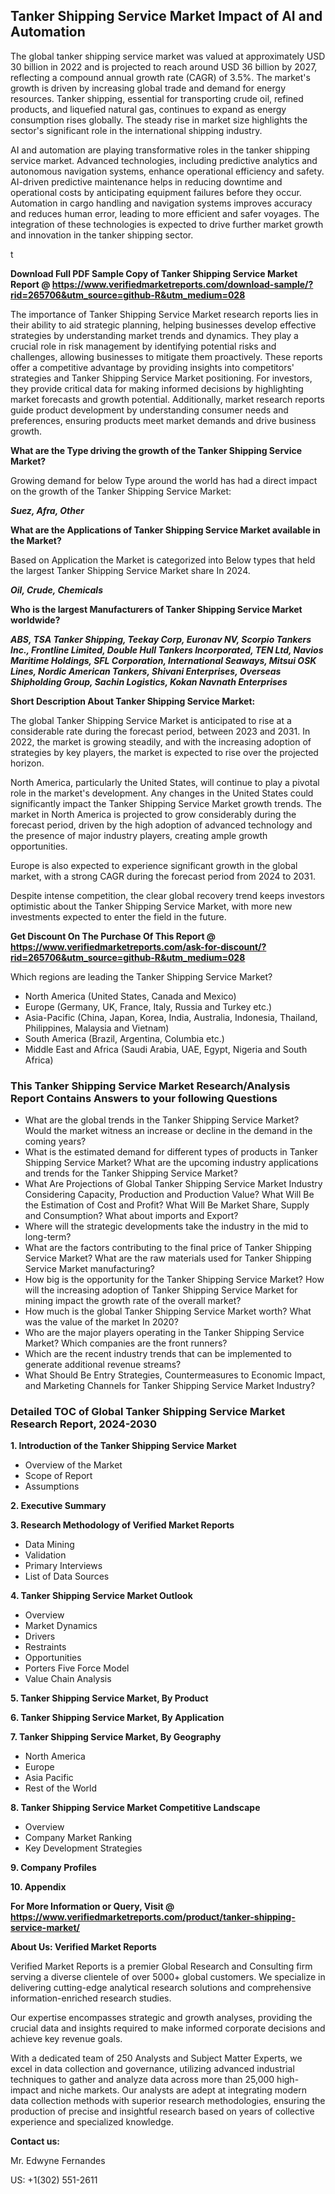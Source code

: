 <h2>Tanker Shipping Service Market Impact of AI and Automation</h2><p>The global tanker shipping service market was valued at approximately USD 30 billion in 2022 and is projected to reach around USD 36 billion by 2027, reflecting a compound annual growth rate (CAGR) of 3.5%. The market's growth is driven by increasing global trade and demand for energy resources. Tanker shipping, essential for transporting crude oil, refined products, and liquefied natural gas, continues to expand as energy consumption rises globally. The steady rise in market size highlights the sector's significant role in the international shipping industry.</p><p>AI and automation are playing transformative roles in the tanker shipping service market. Advanced technologies, including predictive analytics and autonomous navigation systems, enhance operational efficiency and safety. AI-driven predictive maintenance helps in reducing downtime and operational costs by anticipating equipment failures before they occur. Automation in cargo handling and navigation systems improves accuracy and reduces human error, leading to more efficient and safer voyages. The integration of these technologies is expected to drive further market growth and innovation in the tanker shipping sector.</p>t</p><p id="" class=""><strong>Download Full PDF Sample Copy of Tanker Shipping Service Market Report @ <a href="https://www.verifiedmarketreports.com/download-sample/?rid=265706&utm_source=github-R&utm_medium=028" target="_blank">https://www.verifiedmarketreports.com/download-sample/?rid=265706&utm_source=github-R&utm_medium=028</a></strong></p><p>The importance of&nbsp;Tanker Shipping Service Market research reports lies in their ability to aid strategic planning, helping businesses develop effective strategies by understanding market trends and dynamics. They play a crucial role in risk management by identifying potential risks and challenges, allowing businesses to mitigate them proactively. These reports offer a competitive advantage by providing insights into competitors' strategies and Tanker Shipping Service Market positioning. For investors, they provide critical data for making informed decisions by highlighting market forecasts and growth potential. Additionally, market research reports guide product development by understanding consumer needs and preferences, ensuring products meet market demands and drive business growth.</p><p><strong>What are the&nbsp;Type driving the growth of the Tanker Shipping Service Market?</strong></p><p id="" class="">Growing demand for below Type around the world has had a direct impact on the growth of the Tanker Shipping Service Market:</p><em><strong>Suez, Afra, Other</strong></em></p><strong>What are the&nbsp;Applications&nbsp;of Tanker Shipping Service Market available in the Market?</strong></p><p id="" class="">Based on Application the Market is categorized into Below types that held the largest Tanker Shipping Service Market share In 2024.</p><em><strong>Oil, Crude, Chemicals</strong></em></p><strong>Who is the largest Manufacturers of Tanker Shipping Service Market worldwide?</strong></p><p><em><strong>ABS, TSA Tanker Shipping, Teekay Corp, Euronav NV, Scorpio Tankers Inc., Frontline Limited, Double Hull Tankers Incorporated, TEN Ltd, Navios Maritime Holdings, SFL Corporation, International Seaways, Mitsui OSK Lines, Nordic American Tankers, Shivani Enterprises, Overseas Shipholding Group, Sachin Logistics, Kokan Navnath Enterprises</strong></em></p><p id="" class=""><strong>Short Description About Tanker Shipping Service Market:</strong></p><p>The global Tanker Shipping Service Market is anticipated to rise at a considerable rate during the forecast period, between 2023 and 2031. In 2022, the market is growing steadily, and with the increasing adoption of strategies by key players, the market is expected to rise over the projected horizon.</p><p>North America, particularly the United States, will continue to play a pivotal role in the market's development. Any changes in the United States could significantly impact the Tanker Shipping Service Market growth trends. The market in North America is projected to grow considerably during the forecast period, driven by the high adoption of advanced technology and the presence of major industry players, creating ample growth opportunities.</p><p>Europe is also expected to experience significant growth in the global market, with a strong CAGR during the forecast period from 2024 to 2031.</p><p>Despite intense competition, the clear global recovery trend keeps investors optimistic about the Tanker Shipping Service Market, with more new investments expected to enter the field in the future.</p><p id="" class=""><strong>Get Discount On The Purchase Of This Report @ <a href="https://www.verifiedmarketreports.com/ask-for-discount/?rid=265706&utm_source=github-R&utm_medium=028" target="_blank">https://www.verifiedmarketreports.com/ask-for-discount/?rid=265706&utm_source=github-R&utm_medium=028</a></strong></p>Which regions are leading the Tanker Shipping Service Market?</p><ul><li>North America (United States, Canada and Mexico)</li><li>Europe (Germany, UK, France, Italy, Russia and Turkey etc.)</li><li>Asia-Pacific (China, Japan, Korea, India, Australia, Indonesia, Thailand, Philippines, Malaysia and Vietnam)</li><li>South America (Brazil, Argentina, Columbia etc.)</li><li>Middle East and Africa (Saudi Arabia, UAE, Egypt, Nigeria and South Africa)</li></ul><h3 id="" class="">This Tanker Shipping Service Market Research/Analysis Report Contains Answers to your following Questions</h3><ul><li>What are the global trends in the Tanker Shipping Service Market? Would the market witness an increase or decline in the demand in the coming years?</li><li>What is the estimated demand for different types of products in Tanker Shipping Service Market? What are the upcoming industry applications and trends for the Tanker Shipping Service Market?</li><li>What Are Projections of Global Tanker Shipping Service Market Industry Considering Capacity, Production and Production Value? What Will Be the Estimation of Cost and Profit? What Will Be Market Share, Supply and Consumption? What about imports and Export?</li><li>Where will the strategic developments take the industry in the mid to long-term?</li><li>What are the factors contributing to the final price of Tanker Shipping Service Market? What are the raw materials used for Tanker Shipping Service Market manufacturing?</li><li>How big is the opportunity for the Tanker Shipping Service Market? How will the increasing adoption of Tanker Shipping Service Market for mining impact the growth rate of the overall market?</li><li>How much is the global Tanker Shipping Service Market worth? What was the value of the market In 2020?</li><li>Who are the major players operating in the Tanker Shipping Service Market? Which companies are the front runners?</li><li>Which are the recent industry trends that can be implemented to generate additional revenue streams?</li><li>What Should Be Entry Strategies, Countermeasures to Economic Impact, and Marketing Channels for Tanker Shipping Service Market Industry?</li></ul><h3 id="" class="">Detailed TOC of Global Tanker Shipping Service Market Research Report, 2024-2030</h3><p id="" class=""><strong>1. Introduction of the Tanker Shipping Service Market</strong></p><ul><li>Overview of the Market</li><li>Scope of Report</li><li>Assumptions</li></ul><p id="" class=""><strong>2. Executive Summary</strong></p><p id="" class=""><strong>3. Research Methodology of Verified Market Reports</strong></p><ul><li>Data Mining</li><li>Validation</li><li>Primary Interviews</li><li>List of Data Sources</li></ul><p id="" class=""><strong>4. Tanker Shipping Service Market Outlook</strong></p><ul><li>Overview</li><li>Market Dynamics</li><li>Drivers</li><li>Restraints</li><li>Opportunities</li><li>Porters Five Force Model</li><li>Value Chain Analysis</li></ul><p id="" class=""><strong>5. Tanker Shipping Service Market, By Product</strong></p><p id="" class=""><strong>6. Tanker Shipping Service Market, By Application</strong></p><p id="" class=""><strong>7. Tanker Shipping Service Market, By Geography</strong></p><ul><li>North America</li><li>Europe</li><li>Asia Pacific</li><li>Rest of the World</li></ul><p id="" class=""><strong>8. Tanker Shipping Service Market Competitive Landscape</strong></p><ul><li>Overview</li><li>Company Market Ranking</li><li>Key Development Strategies</li></ul><p id="" class=""><strong>9. Company Profiles</strong></p><p id="" class=""><strong>10. Appendix</strong></p><p id="" class=""><strong>For More Information or Query, Visit @ <a href="https://www.verifiedmarketreports.com/product/tanker-shipping-service-market/" target="_blank">https://www.verifiedmarketreports.com/product/tanker-shipping-service-market/</a></strong></p><p id="" class=""><strong>About Us: Verified Market Reports</strong></p><p id="" class="">Verified Market Reports is a premier Global Research and Consulting firm serving a diverse clientele of over 5000+ global customers. We specialize in delivering cutting-edge analytical research solutions and comprehensive information-enriched research studies.</p><p id="" class="">Our expertise encompasses strategic and growth analyses, providing the crucial data and insights required to make informed corporate decisions and achieve key revenue goals.</p><p id="" class="">With a dedicated team of 250 Analysts and Subject Matter Experts, we excel in data collection and governance, utilizing advanced industrial techniques to gather and analyze data across more than 25,000 high-impact and niche markets. Our analysts are adept at integrating modern data collection methods with superior research methodologies, ensuring the production of precise and insightful research based on years of collective experience and specialized knowledge.</p><p id="" class=""><strong>Contact us:</strong></p><p id="" class="">Mr. Edwyne Fernandes</p><p id="" class="">US: +1(302) 551-2611</p>